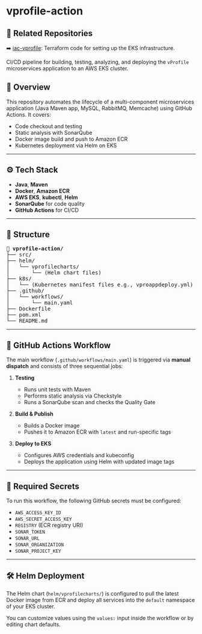 # vprofile-action

## 📎 Related Repositories

➡️ [iac-vprofile](https://github.com/shreyas4114/iac-vprofile): Terraform code for setting up the EKS infrastructure.

CI/CD pipeline for building, testing, analyzing, and deploying the `vProfile` microservices application to an AWS EKS cluster.

## 🚀 Overview

This repository automates the lifecycle of a multi-component microservices application (Java Maven app, MySQL, RabbitMQ, Memcache) using GitHub Actions. It covers:

- Code checkout and testing
- Static analysis with SonarQube
- Docker image build and push to Amazon ECR
- Kubernetes deployment via Helm on EKS

---

## ⚙️ Tech Stack

- **Java**, **Maven**
- **Docker**, **Amazon ECR**
- **AWS EKS**, **kubectl**, **Helm**
- **SonarQube** for code quality
- **GitHub Actions** for CI/CD

---

## 📁 Structure

<pre>
📁 <b>vprofile-action/</b>
├── src/
├── helm/
│   └── vprofilecharts/
│       └── (Helm chart files)
├── k8s/
│   └── (Kubernetes manifest files e.g., vproappdeploy.yml)
├── .github/
│   └── workflows/
│       └── main.yaml
├── Dockerfile
├── pom.xml
└── README.md
</pre>

---

## 🔄 GitHub Actions Workflow

The main workflow (`.github/workflows/main.yaml`) is triggered via **manual dispatch** and consists of three sequential jobs:

1. **Testing**
   - Runs unit tests with Maven
   - Performs static analysis via Checkstyle
   - Runs a SonarQube scan and checks the Quality Gate

2. **Build & Publish**
   - Builds a Docker image
   - Pushes it to Amazon ECR with `latest` and run-specific tags

3. **Deploy to EKS**
   - Configures AWS credentials and kubeconfig
   - Deploys the application using Helm with updated image tags

---

## 🔐 Required Secrets

To run this workflow, the following GitHub secrets must be configured:

- `AWS_ACCESS_KEY_ID`
- `AWS_SECRET_ACCESS_KEY`
- `REGISTRY` (ECR registry URI)
- `SONAR_TOKEN`
- `SONAR_URL`
- `SONAR_ORGANIZATION`
- `SONAR_PROJECT_KEY`

---

## 🛠️ Helm Deployment

The Helm chart (`helm/vprofilecharts/`) is configured to pull the latest Docker image from ECR and deploy all services into the `default` namespace of your EKS cluster.

You can customize values using the `values:` input inside the workflow or by editing chart defaults.
